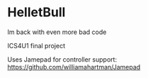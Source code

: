 # HelletBull
 
Im back with even more bad code

ICS4U1 final project

Uses Jamepad for controller support: https://github.com/williamahartman/Jamepad
